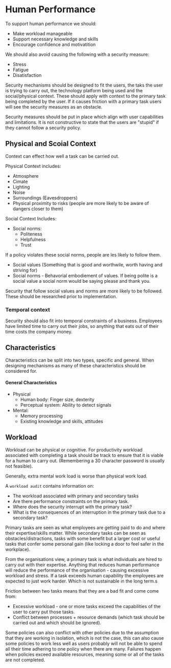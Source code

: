 # Human Performance
To support human performance we should:
* Make workload manageable
* Support necessary knowledge and skills
* Encourage confidence and motivatition

We should also avoid causing the following with a security measure:
* Stress
* Fatigue 
* Disatisfaction

Security mechanisms should be designed to fit the users, the taks the user is trying to carry out, the technology platform being used and the social/physical context. These should apply with context to the primary task being completed by the user. If it causes friction with a primary task users will see the security measures as an obstacle.


Security measures should be put in place which align with user capabilities and limitations. It is not constructive to state that the users are "stupid" if they cannot follow a security policy.

## Physical and Scoial Context
Context can effect how well a task can be carried out.

Physical Context includes:
* Atmosphere
* Cimate
* Lighting
* Noise
* Surroundings (Eavesdroppers)
* Physical proximity to risks (people are more likely to be aware of dangers closer to them)

Social Context Includes:
* Social norms:
	* Politeness
	* Helpfulness
	* Trust

If a policy violates these social norms, people are les likely to follow them.
* Social values (Something that is good and worthwile, worth having and striving for)
* Social norms - Behavorial embodiement of values. If being polite is a social value a social norm would be saying please and thank you.

Security that follow social values and norms are more likely to be followed. These should be researched prior to implementation.

### Temporal context
Security should also fit into temporal constraints of a business. Employees have limited time to carry out their jobs, so anything that eats out of their time costs the company money.

## Characteristics
Characteristics can be split into two types, specific and general. When designing mechanisms as many of these characteristics should be considered for.

#### General Characteristics 
* Physical
	* Human body: Finger size, dexterity
	* Perceptual system: Ability to detect signals
* Mental: 
	* Memory processing
	* Existing knowledge and skills, attitudes
	
## Workload

Workload can be physical or cognitive. For productivity workload associated with completing a task should be track to ensure that it is viable for a human to carry out. (Remembering a 30 character password is usually not feasible).

Generally, extra mental work load is worse than physical work load.

A `workload audit` contains information on:
* The workload associated with primary and secondary tasks
* Are there performance constraints on the primary task.
* Where does the security  interrupt with the primary task?
* What is the consequences of an interruption in the primary task due to a secondary task?

Primary tasks are seen as what employees are getting paid to do and where their expertise/skills matter. While secondary tasks can be seen as obstacles/distractions, tasks with some benefit but a larger cost or useful tasks that confer some personal gain (like locking a door to feel safer in the workplace).

From the organisations view, a primary task is what individuals are hired to carry out with their expertise. Anything that reduces human performance will reduce the performance of the organisation - causing excessive workload and stress. If a task exceeds human capability the employees are expected to just work harder. Which is not sustainable in the long term.s

Friction between two tasks means that they are a bad fit and come come from:
* Excessive workload - one or more tasks exceed the capabilities of the user to carry put those tasks.
* Conflict between processes + resource demands (which task should be carried out and which should be ignored).

Some policies can also conflict with other policies due to the assumption that they are working in isolation, which is not the case, this can also cause some policies to work less well as users probably will not be able to spend all their time adhering to one policy when there are many.
Failures happen when policies exceed available resources, meaning some or all of the tasks are not completed. 